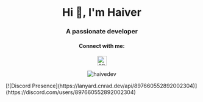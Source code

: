 <h1 align="center">Hi 👋, I'm Haiver</h1>
<h3 align="center">A passionate developer</h3>

<h4 align="center">Connect with me:</h3>
<p align="center">
<a href="https://discord.com/users/897660552892002304" target="blank"><img align="center" src="https://assets-global.website-files.com/6257adef93867e50d84d30e2/636e0a6ca814282eca7172c6_icon_clyde_white_RGB.svg" alt="897660552892002304" height="25" width="25" /></a>
</p>

<p align="center"><img src="https://github-readme-streak-stats.herokuapp.com/?user=haivedev&theme=dark" alt="haivedev" /></p>
[![Discord Presence](https://lanyard.cnrad.dev/api/897660552892002304)](https://discord.com/users/897660552892002304)

